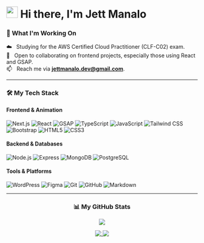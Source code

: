 # <img src="https://raw.githubusercontent.com/MartinHeinz/MartinHeinz/master/wave.gif" width="30px"> Hi there, I'm Jett Manalo

### 🚀 What I'm Working On

☁️ &nbsp; Studying for the AWS Certified Cloud Practitioner (CLF-C02) exam. <br>
👯 &nbsp; Open to collaborating on frontend projects, especially those using React and GSAP. <br>
📫 &nbsp; Reach me via **jettmanalo.dev@gmail.com**.

---

### 🛠️ My Tech Stack

<h4>Frontend & Animation</h4>
<p>
    <img src="https://img.shields.io/badge/-Next.js-000000?style=for-the-badge&logo=nextdotjs&logoColor=white" alt="Next.js">
    <img src="https://img.shields.io/badge/-React-61DAFB?style=for-the-badge&logo=react&logoColor=black" alt="React">
    <img src="https://img.shields.io/badge/-GSAP-88CE02?style=for-the-badge&logo=greensock&logoColor=black" alt="GSAP">
    <img src="https://img.shields.io/badge/-TypeScript-3178C6?style=for-the-badge&logo=typescript&logoColor=white" alt="TypeScript">
    <img src="https://img.shields.io/badge/-JavaScript-F7DF1E?style=for-the-badge&logo=javascript&logoColor=black" alt="JavaScript">
    <img src="https://img.shields.io/badge/-Tailwind_CSS-06B6D4?style=for-the-badge&logo=tailwindcss&logoColor=white" alt="Tailwind CSS">
    <img src="https://img.shields.io/badge/-Bootstrap-7952B3?style=for-the-badge&logo=bootstrap&logoColor=white" alt="Bootstrap">
    <img src="https://img.shields.io/badge/-HTML5-E34F26?style=for-the-badge&logo=html5&logoColor=white" alt="HTML5">
    <img src="https://img.shields.io/badge/-CSS3-1572B6?style=for-the-badge&logo=css3&logoColor=white" alt="CSS3">
</p>

<h4>Backend & Databases</h4>
<p>
    <img src="https://img.shields.io/badge/-Node.js-339933?style=for-the-badge&logo=nodedotjs&logoColor=white" alt="Node.js">
    <img src="https://img.shields.io/badge/-Express-000000?style=for-the-badge&logo=express&logoColor=white" alt="Express">
    <img src="https://img.shields.io/badge/-MongoDB-47A248?style=for-the-badge&logo=mongodb&logoColor=white" alt="MongoDB">
    <img src="https://img.shields.io/badge/-PostgreSQL-4169E1?style=for-the-badge&logo=postgresql&logoColor=white" alt="PostgreSQL">
</p>

<h4>Tools & Platforms</h4>
<p>
    <img src="https://img.shields.io/badge/-WordPress-21759B?style=for-the-badge&logo=wordpress&logoColor=white" alt="WordPress">
    <img src="https://img.shields.io/badge/-Figma-F24E1E?style=for-the-badge&logo=figma&logoColor=white" alt="Figma">
    <img src="https://img.shields.io/badge/-Git-F05032?style=for-the-badge&logo=git&logoColor=white" alt="Git">
    <img src="https://img.shields.io/badge/-GitHub-181717?style=for-the-badge&logo=github&logoColor=white" alt="GitHub">
    <img src="https://img.shields.io/badge/-Markdown-000000?style=for-the-badge&logo=markdown&logoColor=white" alt="Markdown">
</p>

---

<h3 align="center">📊 My GitHub Stats</h3>

<p align="center">
  <a href="https://git.io/streak-stats">
    <img src="https://streak-stats.demolab.com/?user=jettmanalo&theme=react" />
  </a>
</p>

<p align="center">
  <a href="https://github.com/anuraghazra/github-readme-stats">
    <img align="top" src="https://github-readme-stats.vercel.app/api?username=jettmanalo&show_icons=true&theme=react&hide_rank=true" />
  </a>
  <a href="https://github.com/anuraghazra/convoychat">
    <img align="top" src="https://github-readme-stats.vercel.app/api/top-langs?username=jettmanalo&layout=compact&theme=react" />
  </a>
</p>
